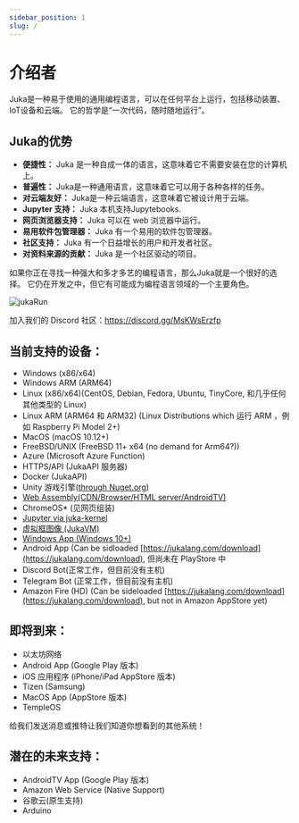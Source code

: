 ```yaml
---
sidebar_position: 1
slug: /
---
```


# 介绍者

Juka是一种易于使用的通用编程语言，可以在任何平台上运行，包括移动装置、IoT设备和云端。 它的哲学是“一次代码，随时随地运行”。

## Juka的优势

* **便捷性：** Juka 是一种自成一体的语言，这意味着它不需要安装在您的计算机上。
* **普遍性：** Juka是一种通用语言，这意味着它可以用于各种各样的任务。
* **对云端友好：** Juka是一种云端语言，这意味着它被设计用于云端。
* **Jupyter 支持：** Juka 本机支持Jupytebooks.
* **网页浏览器支持：** Juka 可以在 web 浏览器中运行。
* **易用软件包管理器：** Juka 有一个易用的软件包管理器。
* **社区支持：** Juka 有一个日益增长的用户和开发者社区。
* **对资料来源的贡献：** Juka 是一个社区驱动的项目。

如果你正在寻找一种强大和多才多艺的编程语言，那么Juka就是一个很好的选择。 它仍在开发之中，但它有可能成为编程语言领域的一个主要角色。

![jukaRun](/img/latestjuka.gif)

加入我们的 Discord 社区：https://discord.gg/MsKWsErzfp

## 当前支持的设备：

- Windows (x86/x64)
- Windows ARM (ARM64)
- Linux (x86/x64)(CentOS, Debian, Fedora, Ubuntu, TinyCore, 和几乎任何其他类型的 Linux)
- Linux ARM (ARM64 和 ARM32) (Linux Distributions which 运行 ARM ，例如 Raspberry Pi Model 2+)
- MacOS (macOS 10.12+)
- FreeBSD/UNIX (FreeBSD 11+ x64 (no demand for Arm64?))
- Azure (Microsoft Azure Function)
- HTTPS/API (JukaAPI 服务器)
- Docker (JukaAPI)
- Unity 游戏引擎([through Nuget.org](https://www.nuget.org/packages/JukaCompiler))
- [Web Assembly(CDN/Browser/HTML server/AndroidTV)](https://github.com/jukaLang/juka-webassembly)
- ChromeOS\* (见网页组装)
- [Jupyter via juka-kernel](https://github.com/jukaLang/juka-kernel)
- [虚拟框图像 (JukaVM)](https://github.com/jukaLang/jukaVM)
- [Windows App (Windows 10+)](https://github.com/jukaLang/JukaApp)
- Android App (Can be sidloaded [https://jukalang.com/download](https://jukalang.com/download), 但尚未在 PlayStore 中
- Discord Bot(正常工作，但目前没有主机)
- Telegram Bot (正常工作，但目前没有主机)
- Amazon Fire (HD) (Can be sideloaded [https://jukalang.com/download](https://jukalang.com/download), but not in Amazon AppStore yet)

## 即将到来：

- 以太坊网络
- Android App (Google Play 版本)
- iOS 应用程序 (iPhone/iPad AppStore 版本)
- Tizen (Samsung)
- MacOS App (AppStore 版本)
- TempleOS

给我们发送消息或推特让我们知道你想看到的其他系统！

## 潜在的未来支持：

- AndroidTV App (Google Play 版本)
- Amazon Web Service (Native Support)
- 谷歌云(原生支持)
- Arduino
